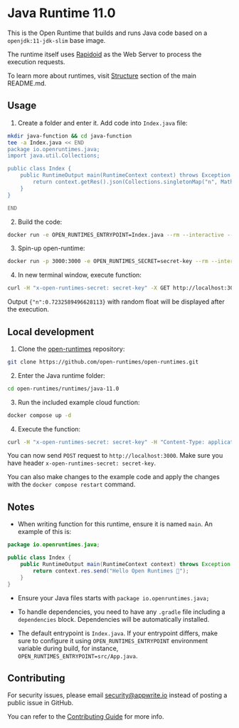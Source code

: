 # Java Runtime 11.0

This is the Open Runtime that builds and runs Java code based on a `openjdk:11-jdk-slim` base image. 

The runtime itself uses [Rapidoid](https://github.com/rapidoid/rapidoid) as the Web Server to process the execution requests.

To learn more about runtimes, visit [Structure](https://github.com/open-runtimes/open-runtimes#structure) section of the main README.md.

## Usage

1. Create a folder and enter it. Add code into `Index.java` file:

```bash
mkdir java-function && cd java-function
tee -a Index.java << END
package io.openruntimes.java;
import java.util.Collections;

public class Index {
    public RuntimeOutput main(RuntimeContext context) throws Exception {
        return context.getRes().json(Collections.singletonMap("n", Math.random()));
    }
}

END

```

2. Build the code:

```bash
docker run -e OPEN_RUNTIMES_ENTRYPOINT=Index.java --rm --interactive --tty --volume $PWD:/mnt/code openruntimes/java:v4-11.0 sh helpers/build.sh
```

3. Spin-up open-runtime:

```bash
docker run -p 3000:3000 -e OPEN_RUNTIMES_SECRET=secret-key --rm --interactive --tty --volume $PWD/code.tar.gz:/mnt/code/code.tar.gz:ro openruntimes/java:v4-11.0 sh helpers/start.sh "java -jar /usr/local/server/src/function/java-runtime-1.0.0.jar"
```

4. In new terminal window, execute function:

```bash
curl -H "x-open-runtimes-secret: secret-key" -X GET http://localhost:3000/
```

Output `{"n":0.7232589496628113}` with random float will be displayed after the execution.

## Local development

1. Clone the [open-runtimes](https://github.com/open-runtimes/open-runtimes) repository:

```bash
git clone https://github.com/open-runtimes/open-runtimes.git
```

2. Enter the Java runtime folder:

```bash
cd open-runtimes/runtimes/java-11.0
```

3. Run the included example cloud function:

```bash
docker compose up -d
```

4. Execute the function:

```bash
curl -H "x-open-runtimes-secret: secret-key" -H "Content-Type: application/json" -X POST http://localhost:3000/ -d '{"id": "4"}'
```

You can now send `POST` request to `http://localhost:3000`. Make sure you have header `x-open-runtimes-secret: secret-key`.

You can also make changes to the example code and apply the changes with the `docker compose restart` command.

## Notes

- When writing function for this runtime, ensure it is named `main`. An example of this is:

```java
package io.openruntimes.java;

public class Index {
    public RuntimeOutput main(RuntimeContext context) throws Exception {
        return context.res.send("Hello Open Runtimes 👋");
    }
}
```

- Ensure your Java files starts with `package io.openruntimes.java;`

- To handle dependencies, you need to have any `.gradle` file including a `dependencies` block. Dependencies will be automatically installed.

- The default entrypoint is `Index.java`. If your entrypoint differs, make sure to configure it using `OPEN_RUNTIMES_ENTRYPOINT` environment variable during build, for instance, `OPEN_RUNTIMES_ENTRYPOINT=src/App.java`.

## Contributing

For security issues, please email security@appwrite.io instead of posting a public issue in GitHub.

You can refer to the [Contributing Guide](https://github.com/open-runtimes/open-runtimes/blob/main/CONTRIBUTING.md) for more info.
